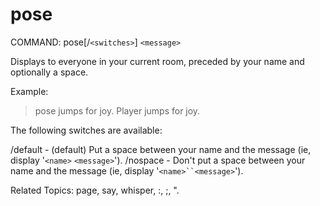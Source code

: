 # pose

COMMAND: pose[/`<switches>`] `<message>`

Displays <message> to everyone in your current room, preceded by your name
and optionally a space.

Example:
  >pose jumps for joy.
    Player jumps for joy.

The following switches are available:

   /default - (default) Put a space between your name and the message
              (ie, display '`<name>` `<message>`').
   /nospace - Don't put a space between your name and the message
              (ie, display '`<name>``<message>`').

Related Topics: page, say, whisper, :, ;, ".
